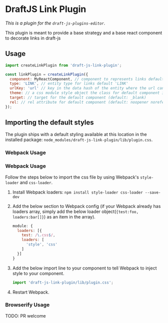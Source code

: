 # DraftJS Link Plugin

*This is a plugin for the `draft-js-plugins-editor`.*

This plugin is meant to provide a base strategy and a base react component to decorate links in draft-js

## Usage

```js
import createLinkPlugin from 'draft-js-link-plugin';

const linkPlugin = createLinkPlugin({
  component: MyReactComponent, // component to represents links default is a basic <a>
  type: 'LINK', // entity type for links default 'LINK'
  urlKey: 'url' // key in the data hash of the entity where the url can be found, default: 'url'
  theme: // a css module style object the class for default component is .link
  target: // target for the default component (default: _blank)
  rel: // rel attribute for default component (default: noopener noreferrer)
});
```

## Importing the default styles

The plugin ships with a default styling available at this location in the installed package:
`node_modules/draft-js-link-plugin/lib/plugin.css`.

### Webpack Usage

### Webpack Usage
Follow the steps below to import the css file by using Webpack's `style-loader` and `css-loader`.

1. Install Webpack loaders: `npm install style-loader css-loader --save-dev`
2. Add the below section to Webpack config (if your Webpack already has loaders array, simply add the below loader object(`{test:foo, loaders:bar[]}`) as an item in the array).

    ```js
    module: {
      loaders: [{
        test: /\.css$/,
        loaders: [
          'style', 'css'
        ]
      }]
    }
    ```

3. Add the below import line to your component to tell Webpack to inject style to your component.

    ```js
    import 'draft-js-link-plugin/lib/plugin.css';
    ```
4. Restart Webpack.


### Browserify Usage

TODO: PR welcome
